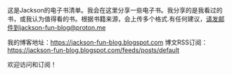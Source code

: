 这是Jackson的电子书清单。我会在这里分享一些电子书。我分享的是我看过的书，或我认为值得看的书。根据书籍来源，会上传多个格式.有任何建议，请发邮件到jackson-fun-blog@proton.me

我的博客地址：https://jackson-fun-blog.blogspot.com
博文RSS订阅：https://jackson-fun-blog.blogspot.com/feeds/posts/default

欢迎访问和订阅！
